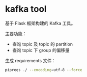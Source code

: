 # kafka tool
基于 Flask 框架构建的 Kafka 工具。

主要功能：
- 查询 topic 及 topic 的 partition
- 查询 topic 下 group 的偏移量

生成 requirements 文件：
```bash
pipreqs ./ --encoding=utf-8 --force
```

